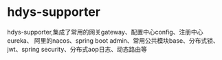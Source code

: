 # hdys-supporter
hdys-supporter,集成了常用的网关gateway、配置中心config、注册中心eureka、
阿里的nacos、spring boot admin、常用公共模块base、分布式锁、jwt、spring security、分布式aop日志、动态路由等
